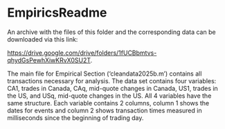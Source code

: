 # EmpiricsReadme

An archive with the files of this folder and the corresponding data can be downloaded via this link: 

https://drive.google.com/drive/folders/1fUCBbmtvs-qhydGsPewhXiwKRvX0SU2T.

The main file for Empirical Section (‘cleandata2025b.m’) contains all transactions necessary for analysis. The data set contains four variables: CA1, trades in Canada, CAq, mid-quote changes in Canada, US1, trades in the US, and USq, mid-quote changes in the US. All 4 variables have the same structure. Each variable contains 2 columns, column 1 shows the dates for events and column 2 shows transaction times measured in milliseconds since the beginning of trading day.
